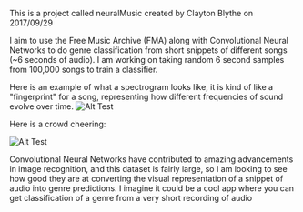 

This is a project called neuralMusic created by Clayton Blythe on 2017/09/29

I aim to use the Free Music Archive (FMA) along with Convolutional Neural Networks to do genre classification from 
short snippets of different songs (~6 seconds of audio). I am working on taking random 6 second samples from 100,000 songs to train a classifier. 

Here is an example of what a spectrogram looks like, it is kind of like a "fingerprint" for a song, representing how different frequencies of sound evolve over time. 
![Alt Test](https://github.com/claytonblythe/neuralMusic/tree/master/data/saved_spectrograms/lose_yourself_to_dance.png)

Here is a crowd cheering:

![Alt Test](https://github.com/claytonblythe/neuralMusic/tree/master/data/saved_spectrograms/crowd-cheering.png)

Convolutional Neural Networks have contributed to amazing advancements in image recognition, and this dataset is fairly large, so I am looking to see how good they are at converting the visual representation of a snippet of audio into genre predictions. I imagine it could be a cool app where you can get classification of a genre from a very short recording of audio


